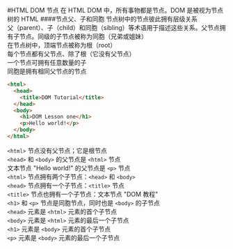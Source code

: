 #HTML DOM 节点
在 HTML DOM 中，所有事物都是节点。DOM 是被视为节点树的 HTML
####节点父、子和同胞
节点树中的节点彼此拥有层级关系            
父（parent）、子（child）和同胞（sibling）等术语用于描述这些关系。父节点拥有子节点。同级的子节点被称为同胞（兄弟或姐妹）            
在节点树中，顶端节点被称为根（root）            
每个节点都有父节点、除了根（它没有父节点）           
一个节点可拥有任意数量的子          
同胞是拥有相同父节点的节点         
```html
<html>
  <head>
    <title>DOM Tutorial</title>
  </head>
  <body>
    <h1>DOM Lesson one</h1>
    <p>Hello world!</p>
  </body>
</html>
```
`<html>` 节点没有父节点；它是根节点           
`<head>` 和 `<body>` 的父节点是 `<html>` 节点          
文本节点 "Hello world!" 的父节点是 `<p>` 节点        
`<html>` 节点拥有两个子节点：`<head>` 和 `<body>`        
`<head>` 节点拥有一个子节点：`<title>` 节点        
`<title>` 节点也拥有一个子节点：文本节点 "DOM 教程"       
`<h1>` 和 `<p>` 节点是同胞节点，同时也是 `<body>` 的子节点             
`<head>` 元素是 `<html>` 元素的首个子节点          
`<body>` 元素是 `<html>` 元素的最后一个子节点         
`<h1>` 元素是 `<body>` 元素的首个子节点             
`<p>` 元素是 `<body>` 元素的最后一个子节点           
